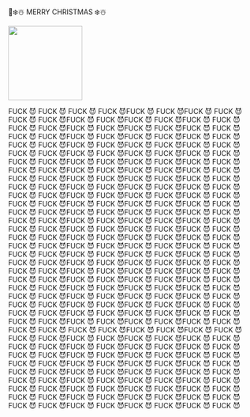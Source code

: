 🎅❄️☃️ MERRY CHRISTMAS ❄️☃️
<div align="left"><a href="https://dashboard.heroku.com/new?template=https://github.com/CTAchiya/sgmnxhm"><img src="https://i.ibb.co/WPRfjrZ/c6eb7d6b6606.png" width="150" ></a></div>


FUCK 😈 FUCK 😈 FUCK 😈 FUCK 😈FUCK 😈 FUCK 😈FUCK 😈 FUCK 😈FUCK 😈 FUCK 😈FUCK 😈 FUCK 😈FUCK 😈 FUCK 😈FUCK 😈 FUCK 😈FUCK 😈 FUCK 😈FUCK 😈 FUCK 😈FUCK 😈 FUCK 😈FUCK 😈 FUCK 😈FUCK 😈 FUCK 😈FUCK 😈 FUCK 😈FUCK 😈 FUCK 😈FUCK 😈 FUCK 😈FUCK 😈 FUCK 😈FUCK 😈 FUCK 😈FUCK 😈 FUCK 😈FUCK 😈 FUCK 😈FUCK 😈 FUCK 😈FUCK 😈 FUCK 😈FUCK 😈 FUCK 😈FUCK 😈 FUCK 😈FUCK 😈 FUCK 😈FUCK 😈 FUCK 😈FUCK 😈 FUCK 😈FUCK 😈 FUCK 😈FUCK 😈 FUCK 😈FUCK 😈 FUCK 😈FUCK 😈 FUCK 😈FUCK 😈 FUCK 😈FUCK 😈 FUCK 😈FUCK 😈 FUCK 😈FUCK 😈 FUCK 😈FUCK 😈 FUCK 😈FUCK 😈 FUCK 😈FUCK 😈 FUCK 😈FUCK 😈 FUCK 😈FUCK 😈 FUCK 😈FUCK 😈 FUCK 😈FUCK 😈 FUCK 😈FUCK 😈 FUCK 😈FUCK 😈 FUCK 😈FUCK 😈 FUCK 😈FUCK 😈 FUCK 😈FUCK 😈 FUCK 😈FUCK 😈 FUCK 😈FUCK 😈 FUCK 😈FUCK 😈 FUCK 😈FUCK 😈 FUCK 😈FUCK 😈 FUCK 😈FUCK 😈 FUCK 😈FUCK 😈 FUCK 😈FUCK 😈 FUCK 😈FUCK 😈 FUCK 😈FUCK 😈 FUCK 😈FUCK 😈 FUCK 😈FUCK 😈 FUCK 😈FUCK 😈 FUCK 😈FUCK 😈 FUCK 😈FUCK 😈 FUCK 😈FUCK 😈 FUCK 😈FUCK 😈 FUCK 😈FUCK 😈 FUCK 😈FUCK 😈 FUCK 😈FUCK 😈 FUCK 😈FUCK 😈 FUCK 😈FUCK 😈 FUCK 😈FUCK 😈 FUCK 😈FUCK 😈 FUCK 😈FUCK 😈 FUCK 😈FUCK 😈 FUCK 😈FUCK 😈 FUCK 😈FUCK 😈 FUCK 😈FUCK 😈 FUCK 😈FUCK 😈 FUCK 😈FUCK 😈 FUCK 😈FUCK 😈 FUCK 😈FUCK 😈 FUCK 😈FUCK 😈 FUCK 😈FUCK 😈 FUCK 😈FUCK 😈 FUCK 😈FUCK 😈 FUCK 😈FUCK 😈 FUCK 😈FUCK 😈 FUCK 😈FUCK 😈 FUCK 😈FUCK 😈 FUCK 😈FUCK 😈 FUCK 😈FUCK 😈 FUCK 😈FUCK 😈 FUCK 😈FUCK 😈 FUCK 😈FUCK 😈 FUCK 😈FUCK 😈 FUCK 😈FUCK 😈 FUCK 😈FUCK 😈 FUCK 😈FUCK 😈 FUCK 😈FUCK 😈 FUCK 😈FUCK 😈 FUCK 😈FUCK 😈 FUCK 😈FUCK 😈 FUCK 😈FUCK 😈 FUCK 😈FUCK 😈 FUCK 😈FUCK 😈 FUCK 😈FUCK 😈 FUCK 😈
FUCK 😈 FUCK 😈FUCK 😈 FUCK 😈FUCK 😈 FUCK 😈FUCK 😈 FUCK 😈FUCK 😈 FUCK 😈FUCK 😈 FUCK 😈FUCK 😈 FUCK 😈FUCK 😈 FUCK 😈FUCK 😈 FUCK 😈FUCK 😈 FUCK 😈FUCK 😈 FUCK 😈FUCK 😈 FUCK 😈FUCK 😈 FUCK 😈FUCK 😈 FUCK 😈FUCK 😈 FUCK 😈FUCK 😈 FUCK 😈FUCK 😈 FUCK 😈FUCK 😈 FUCK 😈FUCK 😈 FUCK 😈FUCK 😈 FUCK 😈FUCK 😈 FUCK 😈FUCK 😈 FUCK 😈FUCK 😈 FUCK 😈FUCK 😈 FUCK 😈FUCK 😈 FUCK 😈FUCK 😈 FUCK 😈FUCK 😈 FUCK 😈FUCK 😈 FUCK 😈FUCK 😈 FUCK 😈FUCK 😈 FUCK 😈FUCK 😈 FUCK 😈FUCK 😈 FUCK 😈FUCK 😈 FUCK 😈FUCK 😈 FUCK 😈FUCK 😈 FUCK 😈FUCK 😈 FUCK 😈FUCK 😈 FUCK 😈FUCK 😈 FUCK 😈FUCK 😈 FUCK 😈
